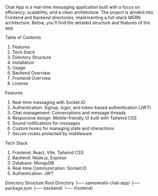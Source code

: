 Chat App is a real-time messaging application built with a focus on efficiency, scalability, and a clean architecture. The project is divided into Frontend and Backend directories, implementing a full-stack MERN architecture. Below, you'll find the detailed structure and features of the app.

Table of Contents

1. Features
2. Tech Stack
3. Directory Structure
4. Installation
5. Usage
6. Backend Overview
7. Frontend Overview
8. License

Features

1. Real-time messaging with Socket.IO
2. Authentication: Signup, login, and token-based authentication (JWT)
3. Chat management: Conversations and message threads
4. Responsive design: Mobile-friendly UI built with Tailwind CSS
5. Sound notifications for messages
6. Custom hooks for managing state and interactions
7. Secure routes protected by middleware

Tech Stack
1. Frontend: React, Vite, Tailwind CSS
2. Backend: Node.js, Express
3. Database: MongoDB
4. Real-time Communication: Socket.IO
5. Authentication: JWT

Directory Structure
Root Directory
├── samswnshi-chat-app/
    ├── package.json
    ├── backend/
    └── frontend/
